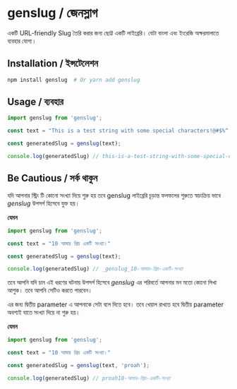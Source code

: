 # genslug / জেনস্লাগ

একটি URL-friendly Slug তৈরি করার জন্য ছোট্ট একটি লাইব্রেরি। যেটা বাংলা এবং ইংরেজি অক্ষরমালাতে ব্যবহার যোগ্য।

## Installation / ইন্সটেলেশন

```bash
npm install genslug  # Or yarn add genslug
```

## Usage / ব্যবহার
```js
import genslug from 'genslug';

const text = "This is a test string with some special characters!@#$%^ and  আমার সোনার বাংলা আমি তোমায় ভালোবাসি.";

const generatedSlug = genslug(text);

console.log(generatedSlug) // this-is-a-test-string-with-some-special-characters-and-আমার-সোনার-বাংলা-আমি-তোমায়-ভালোবাসি
```


## Be Cautious / সর্ক থাকুন
যদি আপনার স্ট্রিং টি কোনো সংখ্যা দিয়ে শুরু হয় তবে genslug লাইব্রেরি চূড়ান্ত ফলফলের শুরুতে স্বয়ংক্রিয় ভাবে _genslug_ উপসর্গ হিসেবে যুক্ত হয়। 

**যেমন**
```js
import genslug from 'genslug';

const text = "10 আমার প্রিয় একটি সংখ্যা।"

const generatedSlug = genslug(text);

console.log(generatedSlug) // _genslug_10-আমার-প্রিয়-একটি-সংখ্যা

```

তবে আপনি যদি চান এই ধরণের ঘটনায় উপসর্গ হিসেবে _genslug_ এর পরিবর্তে আপনার মন মতো কোনো লিখা আশুক। তবে আপনি সেটিও করতে পারবেন। 

এর জন্য দ্বিতীয় parameter এ আপনাকে সেটা বলে দিতে হবে। তবে খেয়াল রাখতে হবে দ্বিতীয় parameter অবশ্যই যাতে সংখ্যা দিয়ে না শুরু হয়।
 
**যেমন**
```js
import genslug from 'genslug';

const text = "10 আমার প্রিয় একটি সংখ্যা।"

const generatedSlug = genslug(text, 'proah');

console.log(generatedSlug) // proah10-আমার-প্রিয়-একটি-সংখ্যা
```